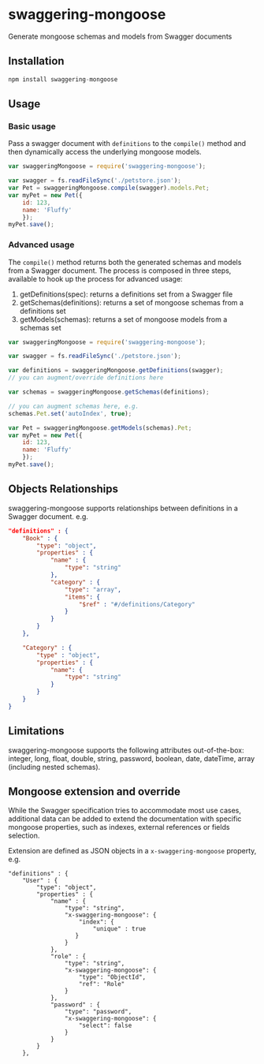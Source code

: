 # swaggering-mongoose

Generate mongoose schemas and models from Swagger documents

## Installation

```js
npm install swaggering-mongoose
```

## Usage

### Basic usage

Pass a swagger document with `definitions` to the `compile()` method and then dynamically access the underlying mongoose models.

```js
var swaggeringMongoose = require('swaggering-mongoose');

var swagger = fs.readFileSync('./petstore.json');
var Pet = swaggeringMongoose.compile(swagger).models.Pet;
var myPet = new Pet({
    id: 123,
    name: 'Fluffy'
    });
myPet.save();
```

### Advanced usage

The `compile()` method returns both the generated schemas and models from a Swagger document. The process is composed in three steps, available to hook up the process for advanced usage:

1. getDefinitions(spec): returns a definitions set from a Swagger file
2. getSchemas(definitions): returns a set of mongoose schemas from a definitions set
3. getModels(schemas): returns a set of mongoose models from a schemas set

```js
var swaggeringMongoose = require('swaggering-mongoose');

var swagger = fs.readFileSync('./petstore.json');

var definitions = swaggeringMongoose.getDefinitions(swagger);
// you can augment/override definitions here

var schemas = swaggeringMongoose.getSchemas(definitions);

// you can augment schemas here, e.g.
schemas.Pet.set('autoIndex', true);

var Pet = swaggeringMongoose.getModels(schemas).Pet;
var myPet = new Pet({
    id: 123,
    name: 'Fluffy'
    });
myPet.save();
```

## Objects Relationships

swaggering-mongoose supports relationships between definitions in a Swagger document. e.g.

```json
"definitions" : {
    "Book" : {
        "type": "object",
        "properties" : {
            "name" : {
                "type": "string"
            },
            "category" : {
                "type": "array",
                "items": {
                    "$ref" : "#/definitions/Category"
                }
            }
        }
    },

    "Category" : {
        "type" : "object",
        "properties" : {
            "name": {
                "type": "string"
            }
        }
    }
}
```

## Limitations

swaggering-mongoose supports the following attributes out-of-the-box: integer, long, float, double, string, password, boolean, date, dateTime, array (including nested schemas).

## Mongoose extension and override

While the Swagger specification tries to accommodate most use cases, additional data can be added to extend the documentation with specific mongoose properties, such as indexes, external references or fields selection.

Extension are defined as JSON objects in a `x-swaggering-mongoose` property, e.g.

```
"definitions" : {
    "User" : {
        "type": "object",
        "properties" : {
            "name" : {
                "type": "string",
                "x-swaggering-mongoose": {
                    "index": {
                        "unique" : true
                   }
                }
            },
            "role" : {
                "type": "string",
                "x-swaggering-mongoose": {
                    "type": "ObjectId",
                    "ref": "Role"
                }
            },
            "password" : {
                "type": "password",
                "x-swaggering-mongoose": {
                    "select": false
                }
            }
        }
    },
```



